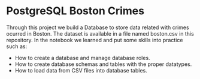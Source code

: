 # PostgreSQL Boston Crimes
Through this project we build a Database to store data related with crimes ocurred in Boston. The dataset is available in a file named boston.csv in this repository.
In the notebook we learned and put some skills into practice such as:

  - How to create a database and manage database roles.
  - How to create database schemas and tables with the proper datatypes.
  - How to load data from CSV files into database tables.
